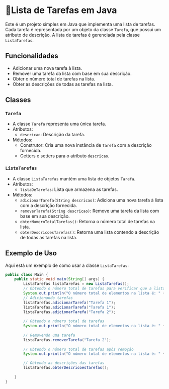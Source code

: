 # 📝Lista de Tarefas em Java

Este é um projeto simples em Java que implementa uma lista de tarefas. Cada tarefa é representada por um objeto da classe `Tarefa`, que possui um atributo de descrição. A lista de tarefas é gerenciada pela classe `ListaTarefas`.

## Funcionalidades

- Adicionar uma nova tarefa à lista.
- Remover uma tarefa da lista com base em sua descrição.
- Obter o número total de tarefas na lista.
- Obter as descrições de todas as tarefas na lista.

## Classes

### `Tarefa`

- A classe `Tarefa` representa uma única tarefa.
- Atributos:
  - `descricao`: Descrição da tarefa.
- Métodos:
  - Construtor: Cria uma nova instância de `Tarefa` com a descrição fornecida.
  - Getters e setters para o atributo `descricao`.

### `ListaTarefas`

- A classe `ListaTarefas` mantém uma lista de objetos `Tarefa`.
- Atributos:
  - `listaDeTarefas`: Lista que armazena as tarefas.
- Métodos:
  - `adicionarTarefa(String descricao)`: Adiciona uma nova tarefa à lista com a descrição fornecida.
  - `removerTarefa(String descricao)`: Remove uma tarefa da lista com base em sua descrição.
  - `obterNumeroTotalTarefas()`: Retorna o número total de tarefas na lista.
  - `obterDescricoesTarefas()`: Retorna uma lista contendo a descrição de todas as tarefas na lista.

## Exemplo de Uso

Aqui está um exemplo de como usar a classe `ListaTarefas`:

```java
public class Main {
    public static void main(String[] args) {
        ListaTarefas listaTarefas = new ListaTarefas();
        // Obtendo o número total de tarefas para verificar que a lista é vazia inicialmente 
        System.out.println("O número total de elementos na lista é: " + listaTarefas.obterNumeroTotalTarefas() );
        // Adicionando tarefas
        listaTarefas.adicionarTarefa("Tarefa 1");
        listaTarefas.adicionarTarefa("Tarefa 1");
        listaTarefas.adicionarTarefa("Tarefa 2");
        
        // Obtendo o número total de tarefas 
        System.out.println("O número total de elementos na lista é: " + listaTarefas.obterNumeroTotalTarefas() );
        
        // Removendo uma tarefa
        listaTarefas.removerTarefa("Tarefa 2");
        
        // Obtendo o número total de tarefas após remoção
        System.out.println("O número total de elementos na lista é: " + listaTarefas.obterNumeroTotalTarefas() );

        // Obtendo as descrições das tarefas
        listaTarefas.obterDescricoesTarefas();
        
    }
}
